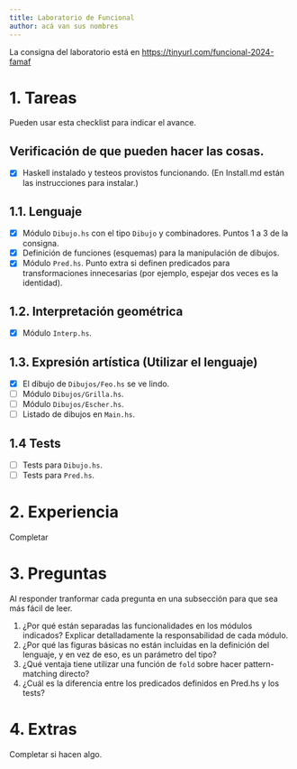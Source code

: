```yaml
---
title: Laboratorio de Funcional
author: acá van sus nombres
---
```

La consigna del laboratorio está en https://tinyurl.com/funcional-2024-famaf

# 1. Tareas
Pueden usar esta checklist para indicar el avance.

## Verificación de que pueden hacer las cosas.
- [X] Haskell instalado y testeos provistos funcionando. (En Install.md están las instrucciones para instalar.)

## 1.1. Lenguaje
- [X] Módulo `Dibujo.hs` con el tipo `Dibujo` y combinadores. Puntos 1 a 3 de la consigna.
- [X] Definición de funciones (esquemas) para la manipulación de dibujos.
- [X] Módulo `Pred.hs`. Punto extra si definen predicados para transformaciones innecesarias (por ejemplo, espejar dos veces es la identidad).

## 1.2. Interpretación geométrica
- [X] Módulo `Interp.hs`.

## 1.3. Expresión artística (Utilizar el lenguaje)
- [X] El dibujo de `Dibujos/Feo.hs` se ve lindo.
- [ ] Módulo `Dibujos/Grilla.hs`.
- [ ] Módulo `Dibujos/Escher.hs`.
- [ ] Listado de dibujos en `Main.hs`.

## 1.4 Tests
- [ ] Tests para `Dibujo.hs`.
- [ ] Tests para `Pred.hs`.

# 2. Experiencia
Completar

# 3. Preguntas
Al responder tranformar cada pregunta en una subsección para que sea más fácil de leer.

1. ¿Por qué están separadas las funcionalidades en los módulos indicados? Explicar detalladamente la responsabilidad de cada módulo.
2. ¿Por qué las figuras básicas no están incluidas en la definición del lenguaje, y en vez de eso, es un parámetro del tipo?
3. ¿Qué ventaja tiene utilizar una función de `fold` sobre hacer pattern-matching directo?
4. ¿Cuál es la diferencia entre los predicados definidos en Pred.hs y los tests?

# 4. Extras
Completar si hacen algo.